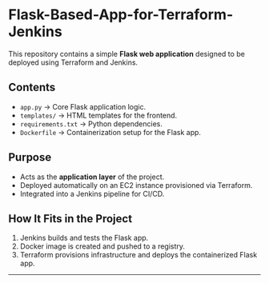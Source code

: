 # Flask-Based-App-for-Terraform-Jenkins

This repository contains a simple **Flask web application** designed to be deployed using Terraform and Jenkins.

## Contents
- `app.py` → Core Flask application logic.
- `templates/` → HTML templates for the frontend.
- `requirements.txt` → Python dependencies.
- `Dockerfile` → Containerization setup for the Flask app.

## Purpose
- Acts as the **application layer** of the project.
- Deployed automatically on an EC2 instance provisioned via Terraform.
- Integrated into a Jenkins pipeline for CI/CD.

## How It Fits in the Project
1. Jenkins builds and tests the Flask app.
2. Docker image is created and pushed to a registry.
3. Terraform provisions infrastructure and deploys the containerized Flask app.

---
